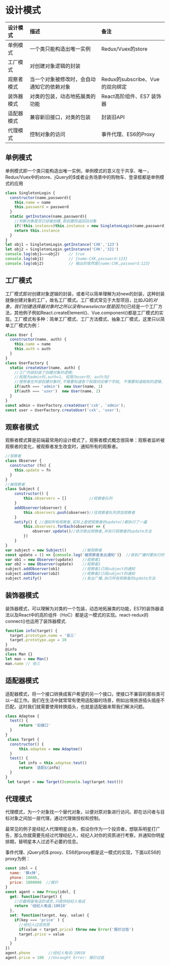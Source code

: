 # 设计模式
|设计模式|描述|备注
|:----------|:----------|:----------
|单例模式|一个类只能构造出唯一实例|Redux/Vuex的store
|工厂模式|对创建对象逻辑的封装|
|观察者模式|当一个对象被修改时，会自动通知它的依赖对象|Redux的subscribe、Vue的双向绑定
|装饰器模式|对类的包装，动态地拓展类的功能|React高阶组件、ES7 装饰器
|适配器模式|兼容新旧接口，对类的包装|封装旧API
|代理模式|控制对象的访问|事件代理、ES6的Proxy

## 单例模式
单例模式即一个类只能构造出唯一实例，单例模式的意义在于共享、唯一，Redux/Vuex中的store、jQuery的$或者业务场景中的购物车、登录框都是单例模式的应用
```javascript
class SingletonLogin {
  constructor(name,password){
    this.name = name
    this.password = password
  }
  static getInstance(name,password){
    //判断对象是否已经被创建,若创建则返回旧对象
    if(!this.instance)this.instance = new SingletonLogin(name,password)
    return this.instance
  }
}
let obj1 = SingletonLogin.getInstance('CXK','123')
let obj2 = SingletonLogin.getInstance('CXK','321')
console.log(obj1===obj2)    // true
console.log(obj1)           // {name:CXK,password:123}
console.log(obj2)           // 输出的依然是{name:CXK,password:123}
```
 
## 工厂模式
工厂模式即对创建对象逻辑的封装，或者可以简单理解为对new的封装，这种封装就像创建对象的工厂，故名工厂模式。工厂模式常见于大型项目，比如JQ的$对象，我们创建选择器对象时之所以没有new selector就是因为$()已经是一个工厂方法，其他例子例如React.createElement()、Vue.component()都是工厂模式的实现。工厂模式有多种：简单工厂模式、工厂方法模式、抽象工厂模式，这里只以简单工厂模式为例：
```javascript
class User {
  constructor(name, auth) {
    this.name = name
    this.auth = auth
  }
}
class UserFactory {
  static createUser(name, auth) {
    //工厂内部封装了创建对象的逻辑:
    //权限为admin时,auth=1, 权限为user时, auth为2
    //使用者在外部创建对象时,不需要知道各个权限对应哪个字段, 不需要知道赋权的逻辑，只需要知道创建了一个管理员和用户
    if(auth === 'admin')  new User(name, 1)
    if(auth === 'user')  new User(name, 2)
  }
}
const admin = UserFactory.createUser('cxk', 'admin');
const user = UserFactory.createUser('cxk', 'user');
```

## 观察者模式
观察者模式算是前端最常用的设计模式了，观察者模式概念很简单：观察者监听被观察者的变化，被观察者发生改变时，通知所有的观察者。
```javascript
//观察者
class Observer {    
  constructor (fn) {      
    this.update = fn    
  }
}
//被观察者
class Subject {    
    constructor() {        
        this.observers = []          //观察者队列    
    }    
    addObserver(observer) {          
        this.observers.push(observer)//往观察者队列添加观察者    
    }    
    notify() { //通知所有观察者,实际上是把观察者的update()都执行了一遍       
        this.observers.forEach(observer => {        
            observer.update()//依次取出观察者,并执行观察者的update方法        
        })    
    }
}
var subject = new Subject()       //被观察者
const update = () => {console.log('被观察者发出通知')}  //收到广播时要执行的方法
var ob1 = new Observer(update)    //观察者1
var ob2 = new Observer(update)    //观察者2
subject.addObserver(ob1)          //观察者1订阅subject的通知
subject.addObserver(ob2)          //观察者2订阅subject的通知
subject.notify()                  //发出广播,执行所有观察者的update方法
```

## 装饰器模式
装饰器模式，可以理解为对类的一个包装，动态地拓展类的功能，ES7的装饰器语法以及React中的高阶组件（HoC）都是这一模式的实现。react-redux的connect()也运用了装饰器模式.
```javascript
function info(target) {
  target.prototype.name = '张三'
  target.prototype.age = 10
}
@info
class Man {}
let man = new Man()
man.name // 张三
```

## 适配器模式
适配器模式，将一个接口转换成客户希望的另一个接口，使接口不兼容的那些类可以一起工作。我们在生活中就常常有使用适配器的场景，例如出境旅游插头插座不匹配，这时我们就需要使用转换插头，也就是适配器来帮我们解决问题。
```javascript
class Adaptee {
  test() {
      return '旧接口'
  }
}
 class Target {
  constructor() {
      this.adaptee = new Adaptee()
  }
  test() {
      let info = this.adaptee.test()
      return `适配${info}`
  }
}
 let target = new Target()console.log(target.test())
```
## 代理模式
代理模式，为一个对象找一个替代对象，以便对原对象进行访问。即在访问者与目标对象之间加一层代理，通过代理做授权和控制。

最常见的例子是经纪人代理明星业务，假设你作为一个投资者，想联系明星打广告，那么你就需要先经过代理经纪人，经纪人对你的资质进行考察，并通知你明星排期，替明星本人过滤不必要的信息。

事件代理、jQuery的$.proxy、ES6的proxy都是这一模式的实现，下面以ES6的proxy为例：

```javascript
const idol = {
  name: '蔡x抻',
  phone: 10086,
  price: 1000000  //报价
}
const agent = new Proxy(idol, {
  get: function(target) {
    //拦截明星电话的请求,只提供经纪人电话
    return '经纪人电话:10010'
  },
  set: function(target, key, value) {
    if(key === 'price' ) {
      //经纪人过滤资质
      if(value < target.price) throw new Error('报价过低')
      target.price = value
    }
  }
})
agent.phone        //经纪人电话:10010
agent.price = 100  //Uncaught Error: 报价过低
```